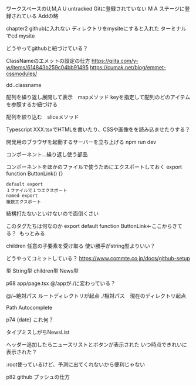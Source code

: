 
ワークスペースのU,M,A
U untracked Gitに登録されていない
M 
A ステージに登録されている Addの略

chapter2
githubに入れない
ディレクトリをmysiteにすると入れた
ターミナルでcd mysite

どうやってgithubと紐づけている？

ClassNameのエメットの設定の仕方
https://qiita.com/y-w/items/614843b259c04bb91495
https://cumak.net/blog/emmet-cssmodules/

dd..classname

配列を繰り返し展開して表示　mapメソッド
keyを指定して配列のどのアイテムを参照するか紐づける

配列を絞り込む　sliceメソッド

Typescript
XXX.tsxでHTMLを書いたり、CSSや画像をを読み込ませたりする？

開発用のブラウザを起動するサーバーを立ち上げる
npm run dev

<!-- 2024 10 04 -->
コンポーネント…繰り返し使う部品

コンポーネントをほかのファイルで使うためにエクスポートしておく
export function ButtonLink() {}

    default export
    １ファイルで１つエクスポート
    named export
    複数エクスポート

結構打たないといけないので面倒くさい

このタグたちは何なのか
export default function ButtonLink←ここからきてる？
<Image src="/clock.svg" alt="" width={16} height={16} priority/>
<ButtonLink href="/news">もっとみる</ButtonLink>

children
任意の子要素を受け取る
使い勝手がstring型よりいい？

どうやってコミットしている？
https://www.commte.co.jp/docs/github-setup


型
String型
children型
News型

p68 app/page.tsx @/appが./に変わっている？

@/~絶対パス ルートディレクトリが起点
./相対パス　現在のディレクトリ起点

Path Autocomplete

p74
{date} これ何？

タイプミスしがちNewsList

ヘッダー追加したらニュースリストとボタンが表示された
いつ時点できれいに表示された？

:root使っているけど、予測に出てくれないから便利じゃない

p82
github プッシュの仕方